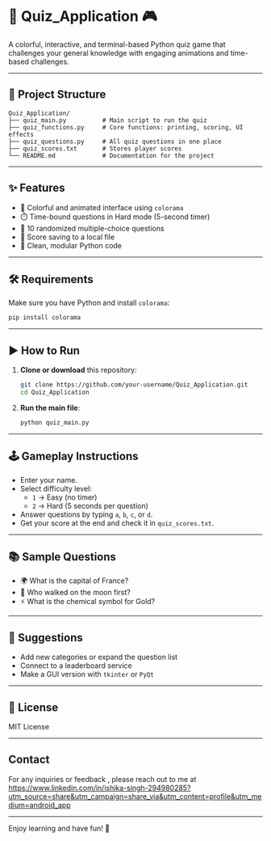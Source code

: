 # 🧠 Quiz_Application 🎮

A colorful, interactive, and terminal-based Python quiz game that challenges your general knowledge with engaging animations and time-based challenges.

---

## 📁 Project Structure

```
Quiz_Application/
├── quiz_main.py          # Main script to run the quiz
├── quiz_functions.py     # Core functions: printing, scoring, UI effects
├── quiz_questions.py     # All quiz questions in one place
├── quiz_scores.txt       # Stores player scores
└── README.md             # Documentation for the project
```

---

## ✨ Features

- 🎨 Colorful and animated interface using `colorama`
- ⏱️ Time-bound questions in Hard mode (5-second timer)
- 🧠 10 randomized multiple-choice questions
- 💾 Score saving to a local file
- 🧩 Clean, modular Python code

---

## 🛠️ Requirements

Make sure you have Python and install `colorama`:

```bash
pip install colorama
```

---

## ▶️ How to Run

1. **Clone or download** this repository:
    ```bash
    git clone https://github.com/your-username/Quiz_Application.git
    cd Quiz_Application
    ```

2. **Run the main file**:
    ```bash
    python quiz_main.py
    ```

---

## 🕹️ Gameplay Instructions

- Enter your name.
- Select difficulty level:
  - `1` → Easy (no timer)
  - `2` → Hard (5 seconds per question)
- Answer questions by typing `a`, `b`, `c`, or `d`.
- Get your score at the end and check it in `quiz_scores.txt`.

---

## 📚 Sample Questions

- 🌍 What is the capital of France?
- 🚀 Who walked on the moon first?
- ⚡ What is the chemical symbol for Gold?

---

## 📌 Suggestions

- Add new categories or expand the question list
- Connect to a leaderboard service
- Make a GUI version with `tkinter` or `PyQt`

---

## 📄 License

MIT License

---

## Contact 
For any inquiries or feedback , please reach out to me at https://www.linkedin.com/in/ishika-singh-294980285?utm_source=share&utm_campaign=share_via&utm_content=profile&utm_medium=android_app


---
Enjoy learning and have fun! 🎉
